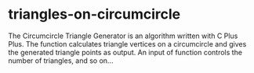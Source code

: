 # triangles-on-circumcircle
The Circumcircle Triangle Generator is an algorithm written with C Plus Plus. The function calculates triangle vertices on a circumcircle and gives the generated triangle points as output. An input of function controls the number of triangles, and so on...
